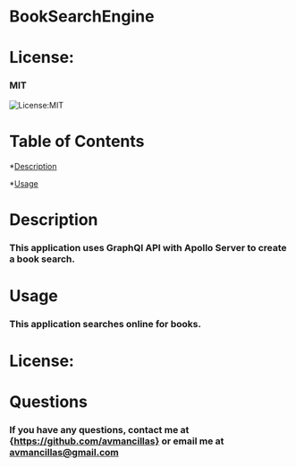 # BookSearchEngine


# **License:**
  ### MIT
  ![License:MIT](https://img.shields.io/badge/License-MIT-yellow.svg)

  # **Table of Contents**

  *[Description](#description)

  
  *[Usage](#usage)

  
  # **Description**
  ### This application uses  GraphQl API with Apollo Server to create a book search.
 
  
  
  # **Usage**
  ### This application searches online for books.
  

  # **License:**
  
  
  # **Questions**
  ### If you have any questions, contact me at {https://github.com/avmancillas} or email me at avmancillas@gmail.com

